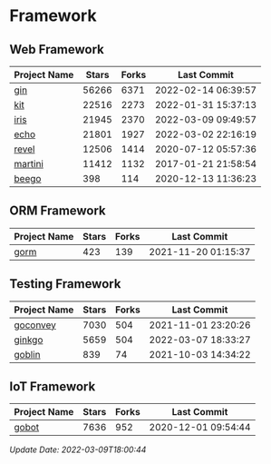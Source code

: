 # Framework

## Web Framework
| Project Name | Stars | Forks | Last Commit |
| ------------ | ----- | ----- | ----------- |
| [gin](https://github.com/gin-gonic/gin) | 56266 | 6371 | 2022-02-14 06:39:57 |
| [kit](https://github.com/go-kit/kit) | 22516 | 2273 | 2022-01-31 15:37:13 |
| [iris](https://github.com/kataras/iris) | 21945 | 2370 | 2022-03-09 09:49:57 |
| [echo](https://github.com/labstack/echo) | 21801 | 1927 | 2022-03-02 22:16:19 |
| [revel](https://github.com/revel/revel) | 12506 | 1414 | 2020-07-12 05:57:36 |
| [martini](https://github.com/go-martini/martini) | 11412 | 1132 | 2017-01-21 21:58:54 |
| [beego](https://github.com/astaxie/beego) | 398 | 114 | 2020-12-13 11:36:23 |

## ORM Framework
| Project Name | Stars | Forks | Last Commit |
| ------------ | ----- | ----- | ----------- |
| [gorm](https://github.com/jinzhu/gorm) | 423 | 139 | 2021-11-20 01:15:37 |

## Testing Framework
| Project Name | Stars | Forks | Last Commit |
| ------------ | ----- | ----- | ----------- |
| [goconvey](https://github.com/smartystreets/goconvey) | 7030 | 504 | 2021-11-01 23:20:26 |
| [ginkgo](https://github.com/onsi/ginkgo) | 5659 | 504 | 2022-03-07 18:33:27 |
| [goblin](https://github.com/franela/goblin) | 839 | 74 | 2021-10-03 14:34:22 |

## IoT Framework
| Project Name | Stars | Forks | Last Commit |
| ------------ | ----- | ----- | ----------- |
| [gobot](https://github.com/hybridgroup/gobot) | 7636 | 952 | 2020-12-01 09:54:44 |

*Update Date: 2022-03-09T18:00:44*